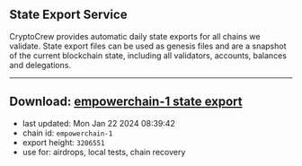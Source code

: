 ## State Export Service
CryptoCrew provides automatic daily state exports for all chains we validate. State export files can be used as genesis files and are a snapshot of the current blockchain state, including all validators, accounts, balances and delegations.

---
**Download: [empowerchain-1 state export](https://dl.ccvalidators.com/SERVICE/empowerchain/empowerchain-1_export_3206551.json)**
---

- last updated: Mon Jan 22 2024 08:39:42
- chain id: `empowerchain-1`
- export height: `3206551`
- use for: airdrops, local tests, chain recovery
